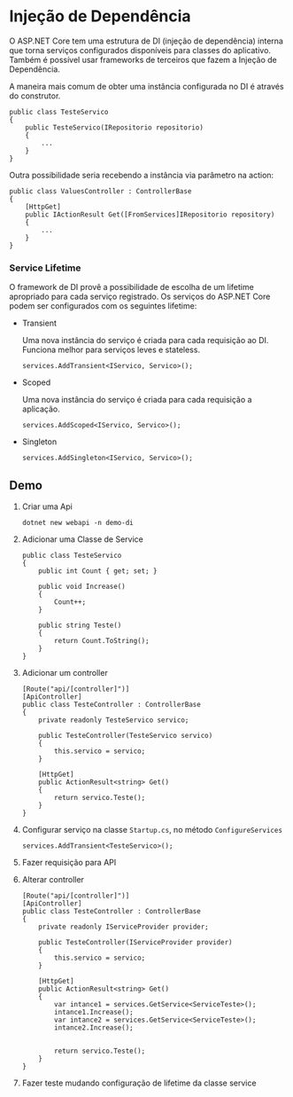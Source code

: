 # Injeção de Dependência

O ASP.NET Core tem uma estrutura de DI (injeção de dependência) interna que torna serviços configurados disponíveis para classes do aplicativo. Também é possível usar frameworks de terceiros que fazem a Injeção de Dependência.

A maneira mais comum de obter uma instância configurada no DI é através do construtor.

```
public class TesteServico
{
    public TesteServico(IRepositorio repositorio)
    {
        ...
    }
}
```

Outra possibilidade seria recebendo a instância via parâmetro na action:

```
public class ValuesController : ControllerBase
{  
    [HttpGet]
    public IActionResult Get([FromServices]IRepositorio repository)
    {
        ...
    }
}
```


### Service Lifetime

O framework de DI provê a possibilidade de escolha de um lifetime apropriado para cada serviço registrado. Os serviços do ASP.NET Core podem ser configurados com os seguintes lifetime:

- Transient

    Uma nova instância do serviço é criada para cada requisição ao DI. Funciona melhor para serviços leves e stateless.

    ```
    services.AddTransient<IServico, Servico>();
    ```

- Scoped

    Uma nova instância do serviço é criada para cada requisição a aplicação.

    ```
    services.AddScoped<IServico, Servico>();
    ```

- Singleton

    ```
    services.AddSingleton<IServico, Servico>();
    ```



## Demo

1. Criar uma Api

    ```
    dotnet new webapi -n demo-di
    ```

2. Adicionar uma Classe de Service

    ```
    public class TesteServico
    {
        public int Count { get; set; }

        public void Increase()
        {
            Count++;
        }

        public string Teste()
        {
            return Count.ToString();
        }
    }
    ```

3. Adicionar um controller

    ```
    [Route("api/[controller]")]
    [ApiController]
    public class TesteController : ControllerBase
    {
        private readonly TesteServico servico;

        public TesteController(TesteServico servico)
        {
            this.servico = servico;
        }

        [HttpGet]
        public ActionResult<string> Get()
        {
            return servico.Teste();
        }
    }
    ```

4. Configurar serviço na classe `Startup.cs`, no método `ConfigureServices`

    ```
    services.AddTransient<TesteServico>();
    ```

5. Fazer requisição para API

6. Alterar controller
    ```
    [Route("api/[controller]")]
    [ApiController]
    public class TesteController : ControllerBase
    {
        private readonly IServiceProvider provider;

        public TesteController(IServiceProvider provider)
        {
            this.servico = servico;
        }

        [HttpGet]
        public ActionResult<string> Get()
        {
            var intance1 = services.GetService<ServiceTeste>();
            intance1.Increase();
            var intance2 = services.GetService<ServiceTeste>();
            intance2.Increase();


            return servico.Teste();
        }
    }
    ```

7. Fazer teste mudando configuração de lifetime da classe service